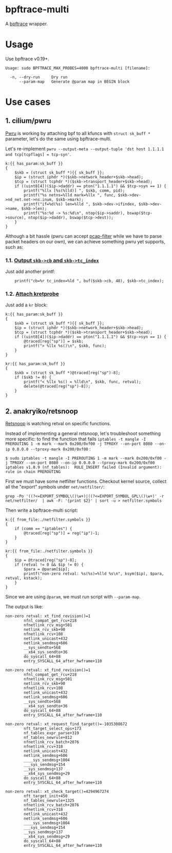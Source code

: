 # bpftrace-multi

A [bpftrace](https://github.com/bpftrace/bpftrace) wrapper.

# Usage

Use bpftrace v0.19+.

```
Usage: sudo BPFTRACE_MAX_PROBES=4000 bpftrace-multi [filename]:

  -n, --dry-run     Dry run
      --param-map   Generate @param map in BEGIN block
```

# Use cases

## 1. cilium/pwru

[Pwru](https://github.com/cilium/pwru) is working by attaching bpf to all kfuncs with `struct sk_buff *` parameter, let's do the same using bpftrace-multi.

Let's re-implement `pwru --output-meta --output-tuple 'dst host 1.1.1.1 and tcp[tcpflags] = tcp-syn'`.

```
k:{{ has_param:sk_buff }}
{
    $skb = (struct sk_buff *){{ sk_buff }};
    $ip = (struct iphdr *)($skb->network_header+$skb->head);
    $tcp = (struct tcphdr *)($skb->transport_header+$skb->head);
    if ((uint8[4])($ip->daddr) == pton("1.1.1.1") && $tcp->syn == 1) {
        printf("%llx [%s(%lld)] ", $skb, comm, pid);
        printf("%s netns=%lld mark=%llx ", func, $skb->dev->nd_net.net->ns.inum, $skb->mark);
        printf("if=%d(%s) len=%lld ", $skb->dev->ifindex, $skb->dev->name, $skb->len);
        printf("%s:%d -> %s:%d\n", ntop($ip->saddr), bswap($tcp->source), ntop($ip->daddr), bswap($tcp->dest));
    }
}
```

Although a bit hassle (pwru can accept [pcap-filter](https://www.tcpdump.org/manpages/pcap-filter.7.html) while we have to parse packet headers on our own), we can achieve something pwru yet supports, such as:

### 1.1. [Output `skb->cb` and `skb->tc_index`](https://github.com/cilium/pwru/issues/295)

Just add another printf:

```
    printf("cb=%r tc_index=%ld ", buf($skb->cb, 48), $skb->tc_index);
```

### 1.2. [Attach kretprobe](https://github.com/cilium/pwru/issues/10)

Just add a `kr` block:

```
k:{{ has_param:sk_buff }}
{
    $skb = (struct sk_buff *){{ sk_buff }};
    $ip = (struct iphdr *)($skb->network_header+$skb->head);
    $tcp = (struct tcphdr *)($skb->transport_header+$skb->head);
    if ((uint8[4])($ip->daddr) == pton("1.1.1.1") && $tcp->syn == 1) {
        @traced[reg("sp")] = $skb;
        printf("> %llx %s()\n", $skb, func);
    }
}

kr:{{ has_param:sk_buff }}
{
    $skb = (struct sk_buff *)@traced[reg("sp")-8];
    if ($skb != 0) {
        printf("< %llx %s() = %lld\n", $skb, func, retval);
        delete(@traced[reg("sp")-8]);
    }
}

```

## 2. anakryiko/retsnoop

[Retsnoop](https://github.com/anakryiko/retsnoop) is watching retval on specific functions.

Instead of implementing a general retsnoop, let's troubleshoot something more specific: to find the function that fails `iptables -t mangle -I PREROUTING 1 -m mark --mark 0x200/0xf00 -j TPROXY --on-port 8080 --on-ip 0.0.0.0 --tproxy-mark 0x200/0xf00` :

```
$ sudo iptables -t mangle -I PREROUTING 1 -m mark --mark 0x200/0xf00 -j TPROXY --on-port 8080 --on-ip 0.0.0.0 --tproxy-mark 0x200/0xf00
iptables v1.8.9 (nf_tables):  RULE_INSERT failed (Invalid argument): rule in chain PREROUTING
```

First we must have some netfilter functions. Checkout kernel source, collect all the "export" symbols under `net/netfilter/`:

```
grep -Po '((?<=EXPORT_SYMBOL\()\w+)|((?<=EXPORT_SYMBOL_GPL\()\w+)' -r net/netfilter/  | awk -F: '{print $2}' | sort -u > netfilter.symbols
```

Then write a bpftrace-multi script:

```
k:{{ from_file:./netfilter.symbols }}
{
    if (comm == "iptables") {
        @traced[reg("sp")] = reg("ip")-1;
    }
}

kr:{{ from_file:./netfilter.symbols }}
{
    $ip = @traced[reg("sp")-8];
    if (retval != 0 && $ip != 0) {
        $para = @param[$ip];
        printf("non-zero retval: %s(%s)=%lld %s\n", ksym($ip), $para, retval, kstack);
    }
}
```

Since we are using `@param`, we must run script with `--param-map`.

The output is like:

```
non-zero retval: xt_find_revision()=1
        nfnl_compat_get_rcu+218
        nfnetlink_rcv_msg+501
        netlink_rcv_skb+90
        nfnetlink_rcv+108
        netlink_unicast+432
        netlink_sendmsg+606
        __sys_sendto+568
        __x64_sys_sendto+36
        do_syscall_64+88
        entry_SYSCALL_64_after_hwframe+110

non-zero retval: xt_find_revision()=1
        nfnl_compat_get_rcu+218
        nfnetlink_rcv_msg+501
        netlink_rcv_skb+90
        nfnetlink_rcv+108
        netlink_unicast+432
        netlink_sendmsg+606
        __sys_sendto+568
        __x64_sys_sendto+36
        do_syscall_64+88
        entry_SYSCALL_64_after_hwframe+110

non-zero retval: xt_request_find_target()=-1035308672
        nft_target_select_ops+173
        nf_tables_expr_parse+319
        nf_tables_newrule+812
        nfnetlink_rcv_batch+2076
        nfnetlink_rcv+318
        netlink_unicast+432
        netlink_sendmsg+606
        ____sys_sendmsg+1004
        ___sys_sendmsg+154
        __sys_sendmsg+137
        __x64_sys_sendmsg+29
        do_syscall_64+88
        entry_SYSCALL_64_after_hwframe+110

non-zero retval: xt_check_target()=4294967274
        nft_target_init+450
        nf_tables_newrule+1325
        nfnetlink_rcv_batch+2076
        nfnetlink_rcv+318
        netlink_unicast+432
        netlink_sendmsg+606
        ____sys_sendmsg+1004
        ___sys_sendmsg+154
        __sys_sendmsg+137
        __x64_sys_sendmsg+29
        do_syscall_64+88
        entry_SYSCALL_64_after_hwframe+110
```
